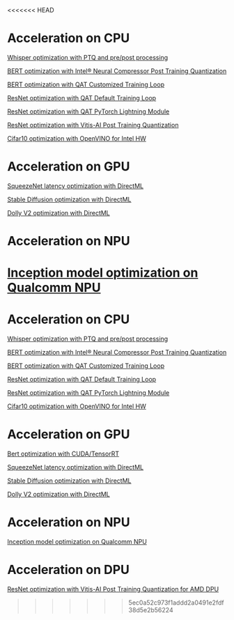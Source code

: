 <<<<<<< HEAD
# Acceleration on CPU
[Whisper optimization with PTQ and pre/post processing](https://github.com/microsoft/Olive/tree/main/examples/whisper)

[BERT optimization with Intel® Neural Compressor Post Training Quantization](https://github.com/microsoft/Olive/tree/main/examples/bert#bert-optimization-with-intel-neural-compressor-ptq-on-cpu)

[BERT optimization with QAT Customized Training Loop](https://github.com/microsoft/Olive/tree/main/examples/bert#bert-optimization-with-qat-customized-training-loop-on-cpu)

[ResNet optimization with QAT Default Training Loop](https://github.com/microsoft/Olive/tree/main/examples/resnet#resnet-optimization-with-qat-default-training-loop-on-cpu)

[ResNet optimization with QAT PyTorch Lightning Module](https://github.com/microsoft/Olive/tree/main/examples/resnet#resnet-optimization-with-qat-pytorch-lightning-module-on-cpu)

[ResNet optimization with Vitis-AI Post Training Quantization](https://github.com/microsoft/Olive/tree/main/examples/resnet#resnet-optimization-with-vitis-ai-ptq-on-cpu)

[Cifar10 optimization with OpenVINO for Intel HW](https://github.com/microsoft/Olive/tree/main/examples/cifar10_openvino_intel_hw)

# Acceleration on GPU
[SqueezeNet latency optimization with DirectML](https://github.com/microsoft/Olive/tree/main/examples/directml/squeezenet)

[Stable Diffusion optimization with DirectML](https://github.com/microsoft/Olive/tree/main/examples/directml/stable_diffusion)

[Dolly V2 optimization with DirectML](https://github.com/microsoft/Olive/tree/main/examples/directml/dolly_v2)

# Acceleration on NPU
[Inception model optimization on Qualcomm NPU](https://github.com/microsoft/Olive/tree/main/examples/snpe/inception_snpe_qualcomm_npu)
=======
# Acceleration on CPU
[Whisper optimization with PTQ and pre/post processing](https://github.com/microsoft/Olive/tree/main/examples/whisper)

[BERT optimization with Intel® Neural Compressor Post Training Quantization](https://github.com/microsoft/Olive/tree/main/examples/bert#bert-optimization-with-intel-neural-compressor-ptq-on-cpu)

[BERT optimization with QAT Customized Training Loop](https://github.com/microsoft/Olive/tree/main/examples/bert#bert-optimization-with-qat-customized-training-loop-on-cpu)

[ResNet optimization with QAT Default Training Loop](https://github.com/microsoft/Olive/tree/main/examples/resnet#resnet-optimization-with-qat-default-training-loop-on-cpu)

[ResNet optimization with QAT PyTorch Lightning Module](https://github.com/microsoft/Olive/tree/main/examples/resnet#resnet-optimization-with-qat-pytorch-lightning-module-on-cpu)

[Cifar10 optimization with OpenVINO for Intel HW](https://github.com/microsoft/Olive/tree/main/examples/cifar10_openvino_intel_hw)

# Acceleration on GPU
[Bert optimization with CUDA/TensorRT](https://github.com/microsoft/Olive/tree/main/examples/bert/#bert-optimization-with-cudatensorrt)

[SqueezeNet latency optimization with DirectML](https://github.com/microsoft/Olive/tree/main/examples/directml/squeezenet)

[Stable Diffusion optimization with DirectML](https://github.com/microsoft/Olive/tree/main/examples/directml/stable_diffusion)

[Dolly V2 optimization with DirectML](https://github.com/microsoft/Olive/tree/main/examples/directml/dolly_v2)

# Acceleration on NPU
[Inception model optimization on Qualcomm NPU](https://github.com/microsoft/Olive/tree/main/examples/snpe/inception_snpe_qualcomm_npu)

# Acceleration on DPU
[ResNet optimization with Vitis-AI Post Training Quantization for AMD DPU](https://github.com/microsoft/Olive/tree/main/examples/resnet#resnet-optimization-with-vitis-ai-ptq-on-amd-dpu)
>>>>>>> 5ec0a52c973f1addd2a0491e2fdf38d5e2b56224
